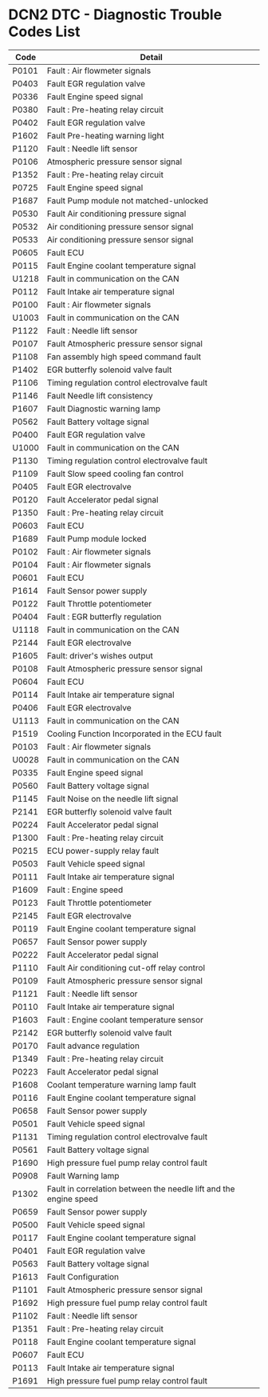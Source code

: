 # DCN2 DTC - Diagnostic Trouble Codes List

| Code | Detail |
| - | - |
| P0101 | Fault : Air flowmeter signals |
| P0403 | Fault EGR regulation valve |
| P0336 | Fault Engine speed signal |
| P0380 | Fault : Pre-heating relay circuit |
| P0402 | Fault EGR regulation valve |
| P1602 | Fault Pre-heating warning light |
| P1120 | Fault : Needle lift sensor |
| P0106 | Atmospheric pressure sensor signal |
| P1352 | Fault : Pre-heating relay circuit |
| P0725 | Fault Engine speed signal |
| P1687 | Fault Pump module not matched-unlocked |
| P0530 | Fault Air conditioning pressure signal |
| P0532 | Air conditioning pressure sensor signal |
| P0533 | Air conditioning pressure sensor signal |
| P0605 | Fault ECU |
| P0115 | Fault Engine coolant temperature signal |
| U1218 | Fault in communication on the CAN |
| P0112 | Fault Intake air temperature signal |
| P0100 | Fault : Air flowmeter signals |
| U1003 | Fault in communication on the CAN |
| P1122 | Fault : Needle lift sensor |
| P0107 | Fault Atmospheric pressure sensor signal |
| P1108 | Fan assembly high speed command fault |
| P1402 | EGR butterfly solenoid valve fault |
| P1106 | Timing regulation control electrovalve fault |
| P1146 | Fault Needle lift consistency |
| P1607 | Fault Diagnostic warning lamp |
| P0562 | Fault Battery voltage signal |
| P0400 | Fault EGR regulation valve |
| U1000 | Fault in communication on the CAN |
| P1130 | Timing regulation control electrovalve fault |
| P1109 | Fault Slow speed cooling fan control |
| P0405 | Fault EGR electrovalve |
| P0120 | Fault Accelerator pedal signal |
| P1350 | Fault : Pre-heating relay circuit |
| P0603 | Fault ECU |
| P1689 | Fault Pump module locked |
| P0102 | Fault : Air flowmeter signals |
| P0104 | Fault : Air flowmeter signals |
| P0601 | Fault ECU |
| P1614 | Fault Sensor power supply |
| P0122 | Fault Throttle potentiometer |
| P0404 | Fault : EGR butterfly regulation |
| U1118 | Fault in communication on the CAN |
| P2144 | Fault EGR electrovalve |
| P1605 | Fault: driver's wishes output |
| P0108 | Fault Atmospheric pressure sensor signal |
| P0604 | Fault ECU |
| P0114 | Fault Intake air temperature signal |
| P0406 | Fault EGR electrovalve |
| U1113 | Fault in communication on the CAN |
| P1519 | Cooling Function Incorporated in the ECU fault |
| P0103 | Fault : Air flowmeter signals |
| U0028 | Fault in communication on the CAN |
| P0335 | Fault Engine speed signal |
| P0560 | Fault Battery voltage signal |
| P1145 | Fault Noise on the needle lift signal |
| P2141 | EGR butterfly solenoid valve fault |
| P0224 | Fault Accelerator pedal signal |
| P1300 | Fault : Pre-heating relay circuit |
| P0215 | ECU power-supply relay fault |
| P0503 | Fault Vehicle speed signal |
| P0111 | Fault Intake air temperature signal |
| P1609 | Fault : Engine speed |
| P0123 | Fault Throttle potentiometer |
| P2145 | Fault EGR electrovalve |
| P0119 | Fault Engine coolant temperature signal |
| P0657 | Fault Sensor power supply |
| P0222 | Fault Accelerator pedal signal |
| P1110 | Fault Air conditioning cut-off relay control |
| P0109 | Fault Atmospheric pressure sensor signal |
| P1121 | Fault : Needle lift sensor |
| P0110 | Fault Intake air temperature signal |
| P1603 | Fault : Engine coolant temperature sensor |
| P2142 | EGR butterfly solenoid valve fault |
| P0170 | Fault advance regulation |
| P1349 | Fault : Pre-heating relay circuit |
| P0223 | Fault Accelerator pedal signal |
| P1608 | Coolant temperature warning lamp fault |
| P0116 | Fault Engine coolant temperature signal |
| P0658 | Fault Sensor power supply |
| P0501 | Fault Vehicle speed signal |
| P1131 | Timing regulation control electrovalve fault |
| P0561 | Fault Battery voltage signal |
| P1690 | High pressure fuel pump relay control fault |
| P0908 | Fault Warning lamp |
| P1302 | Fault in correlation between the needle lift and the engine speed |
| P0659 | Fault Sensor power supply |
| P0500 | Fault Vehicle speed signal |
| P0117 | Fault Engine coolant temperature signal |
| P0401 | Fault EGR regulation valve |
| P0563 | Fault Battery voltage signal |
| P1613 | Fault Configuration |
| P1101 | Fault Atmospheric pressure sensor signal |
| P1692 | High pressure fuel pump relay control fault |
| P1102 | Fault : Needle lift sensor |
| P1351 | Fault : Pre-heating relay circuit |
| P0118 | Fault Engine coolant temperature signal |
| P0607 | Fault ECU |
| P0113 | Fault Intake air temperature signal |
| P1691 | High pressure fuel pump relay control fault |
